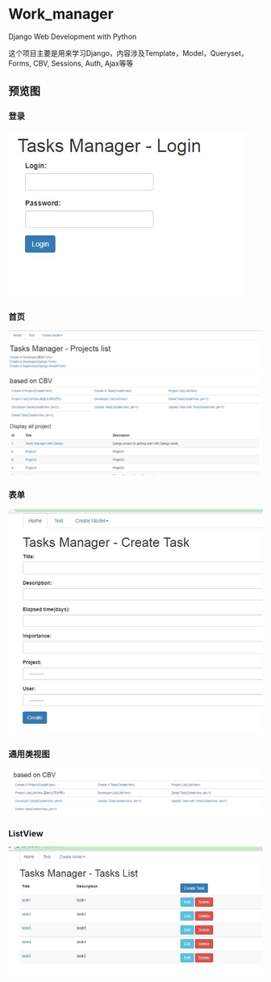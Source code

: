 # Work_manager
Django Web Development with Python

这个项目主要是用来学习Django，内容涉及Template，Model，Queryset，Forms, CBV, Sessions, Auth, Ajax等等

## 预览图

### 登录
![主页](https://github.com/jwh5566/Work_manager/blob/master/static/images/login.jpg)

### 首页
![主页](https://github.com/jwh5566/Work_manager/blob/master/static/images/index.jpg)

### 表单
![主页](https://github.com/jwh5566/Work_manager/blob/master/static/images/create.jpg)

### 通用类视图
![主页](https://github.com/jwh5566/Work_manager/blob/master/static/images/cbv.jpg)

### ListView
![主页](https://github.com/jwh5566/Work_manager/blob/master/static/images/listview.jpg)
